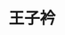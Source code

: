 ---
bio: 
  matter.
education:
  courses:
  - course: 硕士学位
    institution: 利兹大学
    year: 2024
  - course: 学士学位
    institution: 北京师范大学珠海分校
    year: 2020
email: "XXX@qq.com"
first_name: Zijin
highlight_name: false
interests:
- 生物信息
last_name: Wang
role: 访问学生
social:
- icon: envelope
  icon_pack: fas
  link: mailto:XXX@qq.com
superuser: true
title: 王子衿
user_groups:
- Alumni
weight: 300
---